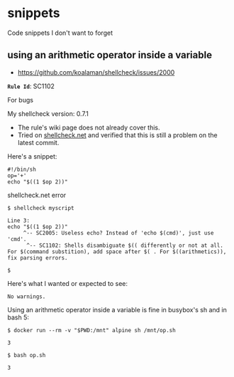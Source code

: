 # snippets
Code snippets I don't want to forget


## using an arithmetic operator inside a variable

- https://github.com/koalaman/shellcheck/issues/2000
 
**`Rule Id`**: SC1102

For bugs

My shellcheck version: 0.7.1
- The rule's wiki page does not already cover this.
- Tried on [shellcheck.net](https://shellcheck.net) and verified that this is still a problem on the latest commit.

Here's a snippet:
```shell
#!/bin/sh
op='+'
echo "$((1 $op 2))"
```
shellcheck.net error
```shell
$ shellcheck myscript
 
Line 3:
echo "$((1 $op 2))"
     ^-- SC2005: Useless echo? Instead of 'echo $(cmd)', just use 'cmd'.
      ^-- SC1102: Shells disambiguate $(( differently or not at all. For $(command substition), add space after $( . For $((arithmetics)), fix parsing errors.

$
```

Here's what I wanted or expected to see:
```shell
No warnings.
```

Using an arithmetic operator inside a variable is fine in busybox's sh and in bash 5:
```shell
$ docker run --rm -v "$PWD:/mnt" alpine sh /mnt/op.sh 

3
```
```shell
$ bash op.sh

3
```
